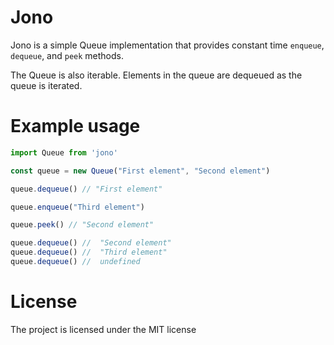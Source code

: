 # Jono

Jono is a simple Queue implementation that provides constant time `enqueue`, `dequeue`, and `peek` methods.

The Queue is also iterable. Elements in the queue are dequeued as the queue is iterated.

# Example usage

```js
import Queue from 'jono'

const queue = new Queue("First element", "Second element")

queue.dequeue() // "First element"

queue.enqueue("Third element")

queue.peek() // "Second element"

queue.dequeue() //  "Second element"
queue.dequeue() //  "Third element"
queue.dequeue() //  undefined
```

# License

The project is licensed under the MIT license